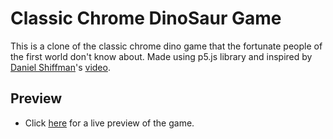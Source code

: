 # Classic Chrome DinoSaur Game
This is a clone of the classic chrome dino game that the fortunate people of the first world don't know about. Made using p5.js library and inspired by [Daniel Shiffman](https://shiffman.net)'s [video](https://youtu.be/l0HoJHc-63Q).
## Preview
- Click [here](https://ivan-denisovich-py.github.io/ChromeDinoGame/) for a live preview of the game.
